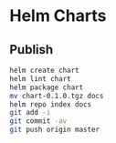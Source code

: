 # Helm Charts

## Publish

```bash
helm create chart
helm lint chart
helm package chart
mv chart-0.1.0.tgz docs
helm repo index docs
git add -i
git commit -av
git push origin master
```
